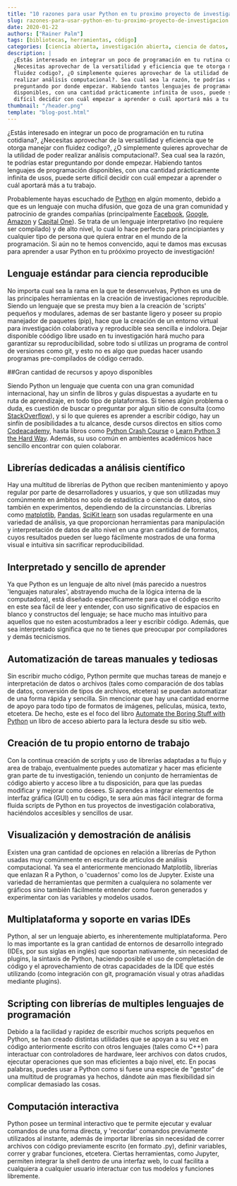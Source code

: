 ```yaml
---
title: "10 razones para usar Python en tu proximo proyecto de investigación"
slug: razones-para-usar-python-en-tu-proximo-proyecto-de-investigacion
date: 2020-01-22
authors: ["Rainer Palm"]
tags: [bibliotecas, herramientas, código]
categories: [ciencia abierta, investigación abierta, ciencia de datos, Python]
description: |
  ¿Estás interesado en integrar un poco de programación en tu rutina cotidiana?,
  ¿Necesitas aprovechar de la versatilidad y eficiencia que te otorga manejar con
  fluidez codigo?, ¿O simplemente quieres aprovechar de la utilidad de poder
  realizar análisis computacional?. Sea cual sea la razón, te podrías estar
  preguntando por donde empezar. Habiendo tantos lenguajes de programación
  disponibles, con una cantidad prácticamente infinita de usos, puede serte
  difícil decidir con cuál empezar a aprender o cuál aportará más a tu trabajo.
thumbnail: "/header.png"
template: "blog-post.html"
---
```


<!-- # 10 razones para usar Python en tu proximo proyecto de  investigación -->
<!-- **Por Rainer Palm** -->

¿Estás interesado en integrar un poco de programación en tu rutina cotidiana?,
¿Necesitas aprovechar de la versatilidad y eficiencia que te otorga manejar con
fluidez codigo?, ¿O simplemente quieres aprovechar de la utilidad de poder
realizar análisis computacional?. Sea cual sea la razón, te podrías estar
preguntando por donde empezar. Habiendo tantos lenguajes de programación
disponibles, con una cantidad prácticamente infinita de usos, puede serte
difícil decidir con cuál empezar a aprender o cuál aportará más a tu trabajo.

<!-- TEASER_END -->

Probablemente hayas escuchado de [Python](http://python.org) en algún momento,
debido a que es un lenguaje con mucha difusión, que goza de una gran comunidad y
patrocinio de grandes compañías (principalmente [Facebook](http://facebook.com),
[Google](http://google.com), [Amazon](http://amazon.com) y
[Capital One](https://www.capitalone.com/)). Se trata de un lenguaje
interpretativo (no requiere ser compilado) y de alto nivel, lo cual lo hace
perfecto para principiantes y cualquier tipo de persona que quiera entrar en el
mundo de la programación. Si aún no te hemos convencido, aqui te damos mas
excusas para aprender a usar Python en tu próóximo proyecto de investigación!

## Lenguaje estándar para ciencia reproducible

No importa cual sea la rama en la que te desenvuelvas, Python es una de las
principales herramientas en la creación de investigaciones reproducible. Siendo
un lenguaje que se presta muy bien a la creación de 'scripts' pequeños y
modulares, ademas de ser bastante ligero y poseer su propio manejador de
paquetes (pip), hace que la creación de un entorno virtual para investigación
colaborativa y reproducible sea sencilla e indolora. Dejar disponible cóódigo
libre usado en tu investigación hará mucho para garantizar su reproducibilidad,
sobre todo si utilizas un programa de control de versiones como git, y esto no
es algo que puedas hacer usando programas pre-compilados de código cerrado.

##Gran cantidad de recursos y apoyo disponibles

Siendo Python un lenguaje que cuenta con una gran comunidad internacional, hay
un sinfín de libros y guías dispuestas a ayudarte en tu ruta de aprendizaje, en
todo tipo de plataformas. Si tienes algún problema o duda, es cuestión de buscar
o preguntar por algun sitio de consulta (como
[StackOverflow](http://stackoverflow.com)), y si lo que quieres es aprender a
escribir código, hay un sinfín de posibilidades a tu alcance, desde cursos
directos en sitios como [Codeacademy](https://www.codecademy.com/), hasta libros
como [Python Crash Course](http://www.nostarch.com/pythoncrashcourse/) o
[Learn Python 3 the Hard Way](https://learnpythonthehardway.org/python3/).
Además, su uso común en ambientes académicos hace sencillo encontrar con quien
colaborar.

## Librerías dedicadas a análisis científico

Hay una multitud de librerías de Python que reciben mantenimiento y apoyo
regular por parte de desarrolladores y usuarios, y que son utilizadas muy
comúnmente en ámbitos no solo de estadística o ciencia de datos, sino también en
experimentos, dependiendo de la circunstancias. Librerías como
[matplotlib](https://matplotlib.org/), [Pandas](https://pandas.pydata.org/),
[SciKit learn](https://scikit-learn.org) son usadas regularmente en una variedad
de análisis, ya que proporcionan herramientas para manipulación y interpretación
de datos de alto nivel en una gran cantidad de formatos, cuyos resultados pueden
ser luego fácilmente mostrados de una forma visual e intuitiva sin sacrificar
reproducibilidad.

## Interpretado y sencillo de aprender

Ya que Python es un lenguaje de alto nivel (más parecido a nuestros 'lenguajes
naturales', abstrayendo mucha de la lógica interna de la computadora), está
diseñado específicamente para que el código escrito en este sea fácil de leer y
entender, con uso significativo de espacios en blanco y constructos del
lenguaje; se hace mucho mas intuitivo para aquellos que no esten acostumbrados a
leer y escribir código. Además, que sea interpretado significa que no te tienes
que preocupar por compiladores y demás tecnicismos.

## Automatización de tareas manuales y tediosas

Sin escribir mucho código, Python permite que muchas tareas de manejo e
interpretación de datos o archivos (tales como comparación de dos tablas de
datos, conversión de tipos de archivos, etcetera) se puedan automatizar de una
forma rápida y sencilla. Sin mencionar que hay una cantidad enorme de apoyo para
todo tipo de formatos de imágenes, películas, música, texto, etcetera. De hecho,
este es el foco del libro
[Automate the Boring Stuff with Python](https://automatetheboringstuff.com/) un
libro de acceso abierto para la lectura desde su sitio web.

## Creación de tu propio entorno de trabajo

Con la continua creación de scripts y uso de librerías adaptadas a tu flujo y
area de trabajo, eventualmente puedes automatizar y hacer mas eficiente gran
parte de tu investigación, teniendo un conjunto de herramientas de código
abierto y acceso libre a tu disposición, para que las puedas modificar y mejorar
como desees. Si aprendes a integrar elementos de interfaz gráfica (GUI) en tu
código, te sera aún mas fácil integrar de forma fluida scripts de Python en tus
proyectos de investigación colaborativa, haciéndolos accesibles y sencillos de
usar.

## Visualización y demostración de análisis

Existen una gran cantidad de opciones en relación a librerías de Python usadas
muy comúnmente en escritura de artículos de análisis computacional. Ya sea el
anteriormente mencionado Matplotlib, librerías que enlazan R a Python, o
'cuadernos' como los de Jupyter. Existe una variedad de herramientas que
permiten a cualquiera no solamente ver gráficos sino también fácilmente entender
como fueron generados y experimentar con las variables y modelos usados.

## Multiplataforma y soporte en varias IDEs

Python, al ser un lenguaje abierto, es inherentemente multiplataforma. Pero lo
mas importante es la gran cantidad de entornos de desarrollo integrado (IDEs,
por sus siglas en inglés) que soportan nativamente, sin necesidad de plugins, la
sintaxis de Python, haciendo posible el uso de completación de código y el
aprovechamiento de otras capacidades de la IDE que estés utilizando (como
integración con git, programación visual y otras añadidas mediante plugins).

## Scripting con librerías de multiples lenguajes de programación

Debido a la facilidad y rapidez de escribir muchos scripts pequeños en Python,
se han creado distintas utilidades que se apoyan a su vez en código
anteriormente escrito con otros lenguajes (tales como C++) para interactuar con
controladores de hardware, leer archivos con datos crudos, ejecutar operaciones
que son mas eficientes a bajo nivel, etc. En pocas palabras, puedes usar a
Python como si fuese una especie de "gestor" de una multitud de programas ya
hechos, dándote aún mas flexibilidad sin complicar demasiado las cosas.

## Computación interactiva

Python posee un terminal interactivo que te permite ejecutar y evaluar comandos
de una forma directa, y 'recordar' comandos previamente utilizados al instante,
además de importar librerías sin necesidad de correr archivos con código
previamente escrito (en formato .py), definir variables, correr y grabar
funciones, etcetera. Ciertas herramientas, como Jupyter, permiten integrar la
shell dentro de una interfaz web, lo cual facilita a cualquiera a cualquier
usuario interactuar con tus modelos y funciones libremente.
